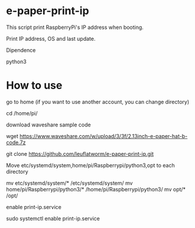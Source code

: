 # e-paper-print-ip
This script print RaspberryPi's IP address when booting.

Print IP address, OS and last update.

Dipendence

python3

# How to use
go to home (if you want to use another account, you can change directory)

cd /home/pi/

download waveshare sample code

wget https://www.waveshare.com/w/upload/3/3f/2.13inch-e-paper-hat-b-code.7z

git clone https://github.com/leuflatworm/e-paper-print-ip.git

Move etc/systemd/system,home/pi/Raspberrypi/python3,opt to each directory

mv etc/systemd/system/* /etc/systemd/system/
mv home/pi/Raspberrypi/python3/* /home/pi/Raspberrypi/python3/
mv opt/* /opt/

enable print-ip.service

sudo systemctl enable print-ip.service

